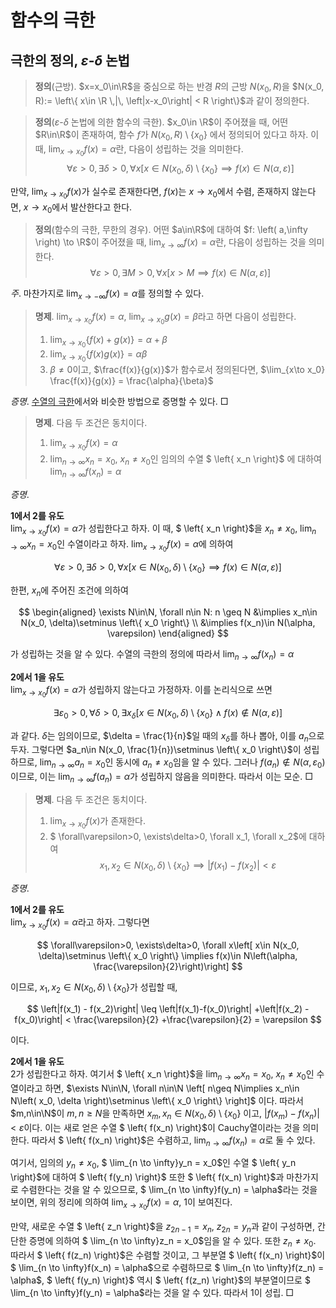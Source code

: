 <!---
title: "함수의 극한"
category: Mathematics
language: Korean
--->

# 함수의 극한

## 극한의 정의, $\varepsilon$-$\delta$ 논법

> **정의**(근방). $x=x_0\in\R$을 중심으로 하는 반경 $R$의 근방 $N(x_0, R)$을
> $N(x_0, R):= \left\{ x\in \R \,|\, \left|x-x_0\right| < R \right\}$과 같이 정의한다.

> **정의**($\varepsilon$-$\delta$ 논법에 의한 함수의 극한). $x_0\in \R$이 주어졌을 때,
> 어떤 $R\in\R$이 존재하여, 함수 $f$가 $N(x_0, R)\setminus \left\{ x_0 \right\}$
> 에서 정의되어 있다고 하자. 이 때, $\lim_{x\to x_0}f(x) = \alpha$란, 다음이 성립하는
> 것을 의미한다.
$$
\forall \varepsilon>0, \exists\delta > 0, \forall x\left[ x\in N(x_0, \delta)\setminus
\left\{x_0\right\} \implies f(x) \in N(\alpha, \varepsilon)
\right]
$$

만약, $\lim_{x\to x_0} f(x)$가 실수로 존재한다면, $f(x)$는 $x\to x_0$에서 수렴,
존재하지 않는다면, $x\to x_0$에서 발산한다고 한다.

> **정의**(함수의 극한, 무한의 경우). 어떤 $a\in\R$에 대하여
> $f: \left( a,\infty \right) \to \R$이 주어졌을 때,
> $\lim_{x\to\infty} f(x) =\alpha$란, 다음이 성립하는 것을 의미한다.
$$
\forall \varepsilon>0, \exists M>0, \forall x\left[ x> M \implies f(x)\in N(\alpha, \varepsilon) \right]
$$

*주*. 마찬가지로 $\lim_{x\to -\infty}f(x) = \alpha$를 정의할 수 있다.

> **명제**. $\lim_{x\to x_0} f(x) = \alpha$, $\lim_{x\to x_0} g(x) = \beta$라고 하면
> 다음이 성립한다.
>
> 1. $\lim_{x\to x_0} \left\{ f(x) + g(x) \right\} = \alpha + \beta$
> 1. $\lim_{x\to x_0} \left\{ f(x)g(x) \right\} = \alpha\beta$
> 1. $\beta \neq 0$이고, $\frac{f(x)}{g(x)}$가 함수로서 정의된다면, $\lim_{x\to x_0} \frac{f(x)}{g(x)} = \frac{\alpha}{\beta}$

*증명*. [수열의 극한](./limit-sequence.html)에서와 비슷한 방법으로 증명할 수 있다. □

> **명제**. 다음 두 조건은 동치이다.
>
> 1. $\lim_{x\to x_0} f(x) = \alpha$
> 1. $\lim_{n\to\infty} x_n = x_0$, $x_n\neq x_0$인 임의의 수열 $ \left\{ x_n \right\}$
>    에 대하여 $\lim_{n\to\infty} f(x_n) = \alpha$

*증명*.

**1에서 2를 유도**  
$\lim_{x\to x_0} f(x) = \alpha$가 성립한다고 하자.
이 때, $ \left\{ x_n \right\}$을 $x_n\neq x_0$, $\lim_{n\to\infty}x_n = x_0$인
수열이라고 하자. $\lim_{x\to x_0} f(x) = \alpha$에 의하여

$$
\forall \varepsilon > 0, \exists\delta >0, \forall x\left[ x\in N(x_0, \delta)\setminus
\left\{ x_0 \right\}\implies f(x)\in N(\alpha, \varepsilon) \right]
$$

한편, $x_n$에 주어진 조건에 의하여

$$
\begin{aligned}
\exists N\in\N, \forall n\in N: n \geq N &\implies x_n\in N(x_0, \delta)\setminus \left\{ x_0 \right\} \\
&\implies f(x_n)\in N(\alpha, \varepsilon)
\end{aligned}
$$

가 성립하는 것을 알 수 있다. 수열의 극한의 정의에 따라서 $\lim_{n\to\infty} f(x_n) =\alpha$

**2에서 1을 유도**  
$\lim_{x\to x_0}f(x)=\alpha$가 성립하지 않는다고 가정하자.
이를 논리식으로 쓰면

$$
\exists \varepsilon_0 >0, \forall \delta >0, \exists x_\delta
\left[ x\in N(x_0, \delta)\setminus \left\{ x_0 \right\} \land
f(x)\notin N(\alpha, \varepsilon)\right]
$$

과 같다. $\delta$는 임의이므로, $\delta = \frac{1}{n}$일 때의 $x_\delta$를
하나 뽑아, 이를 $a_n$으로 두자. 그렇다면
$a_n\in N(x_0, \frac{1}{n})\setminus \left\{ x_0 \right\}$이 성립하므로,
$\lim_{n\to\infty}a_n = x_0$인 동시에 $a_n\neq x_0$임을 알 수 있다.
그러나 $f(a_n) \notin N(\alpha, \varepsilon_0)$이므로, 이는
$\lim_{n\to\infty}f(a_n)=\alpha$가 성립하지 않음을 의미한다. 따라서 이는 모순. □

> **명제**. 다음 두 조건은 동치이다.
>
> 1. $\lim_{x\to x_0} f(x)$가 존재한다.
> 1. $ \forall\varepsilon>0, \exists\delta>0, \forall x_1, \forall x_2$에 대하여
> $$ x_1,x_2\in N(x_0, \delta)\setminus \left\{ x_0 \right\} \implies \left|f(x_1)-f(x_2)\right|<\varepsilon $$

*증명*.

**1에서 2를 유도**  
$\lim_{x\to x_0}f(x) = \alpha$라고 하자.
그렇다면

$$
\forall\varepsilon>0, \exists\delta>0, \forall x\left[ x\in N(x_0, \delta)\setminus \left\{ x_0 \right\}
\implies f(x)\in N\left(\alpha, \frac{\varepsilon}{2}\right)\right]
$$

이므로, $x_1, x_2\in N(x_0, \delta)\setminus \left\{ x_0 \right\}$가 성립할 때,

$$
\left|f(x_1) - f(x_2)\right| \leq \left|f(x_1)-f(x_0)\right|
+\left|f(x_2) - f(x_0)\right| <
\frac{\varepsilon}{2}
+\frac{\varepsilon}{2} = \varepsilon
$$

이다.

**2에서 1을 유도**  
2가 성립한다고 하자. 여기서
$ \left\{ x_n \right\}$을 $\lim_{n\to\infty} x_n = x_0$, $x_n\neq x_0$인 수열이라고 하면,
$\exists N\in\N, \forall n\in\N \left[ n\geq N\implies x_n\in N\left( x_0, \delta \right)\setminus \left\{ x_0 \right\} \right]$
이다.
따라서 $m,n\in\N$이 $m,n\geq N$을 만족하면
$x_m, x_n\in N(x_0,\delta)\setminus \left\{ x_0 \right\}$
이고,
$|f(x_m) - f(x_n)| < \varepsilon$이다.
이는 새로 얻은 수열 $ \left\{ f(x_n) \right\}$이 Cauchy열이라는 것을 의미한다.
따라서 $ \left\{ f(x_n) \right\}$은 수렴하고, $\lim_{n\to\infty} f(x_n) =\alpha$로
둘 수 있다.

여기서, 임의의 $y_n\neq x_0$, $ \lim_{n \to \infty}y_n = x_0$인
수열 $ \left\{ y_n \right\}$에 대하여 $ \left\{ f(y_n) \right\}$ 또한
$ \left\{ f(x_n) \right\}$과 마찬가지로 수렴한다는 것을 알 수 있으므로,
$ \lim_{n \to \infty}f(y_n) = \alpha$라는 것을 보이면,
위의 정리에 의하여 $\lim_{x\to x_0}f(x) = \alpha$, 1이 보여진다.

만약, 새로운 수열 $ \left\{ z_n \right\}$을 $z_{2n-1} = x_n$, $z_{2n} = y_n$과
같이 구성하면, 간단한 증명에 의하여 $ \lim_{n \to \infty}z_n = x_0$임을 알 수 있다.
또한 $z_n \neq x_0$. 따라서 $ \left\{ f(z_n) \right\}$은 수렴할 것이고,
그 부분열 $ \left\{ f(x_n) \right\}$이 $ \lim_{n \to \infty}f(x_n) = \alpha$으로 수렴하므로
$ \lim_{n \to \infty}f(z_n) = \alpha$, $ \left\{ f(y_n) \right\}$ 역시
$ \left\{ f(z_n) \right\}$의 부분열이므로 $ \lim_{n \to \infty}f(y_n) = \alpha$라는
것을 알 수 있다. 따라서 1이 성립. □
